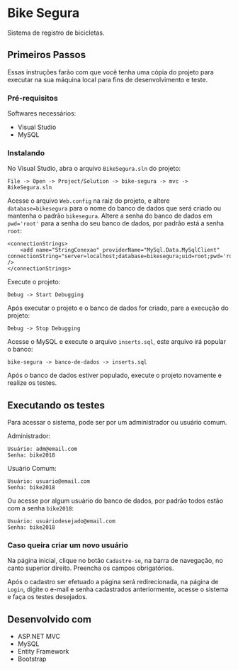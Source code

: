 # Bike Segura
Sistema de registro de bicicletas.

## Primeiros Passos
Essas instruções farão com que você tenha uma cópia do projeto para executar na sua máquina local para fins de desenvolvimento e teste.

### Pré-requisitos
Softwares necessários:
* Visual Studio
* MySQL

### Instalando
No Visual Studio, abra o arquivo `BikeSegura.sln` do projeto:
```
File -> Open -> Project/Solution -> bike-segura -> mvc -> BikeSegura.sln
```
Acesse o arquivo `Web.config` na raiz do projeto, e altere `database=bikesegura` para o nome do banco de dados que será criado ou mantenha o padrão `bikesegura`. Altere a senha do banco de dados em `pwd='root'` para a senha do seu banco de dados, por padrão está a senha `root`:
```
<connectionStrings>
	<add name="StringConexao" providerName="MySql.Data.MySqlClient" connectionString="server=localhost;database=bikesegura;uid=root;pwd='root'" />
</connectionStrings>
```
Execute o projeto:
```
Debug -> Start Debugging
```
Após executar o projeto e o banco de dados for criado, pare a execução do projeto:
```
Debug -> Stop Debugging
```
Acesse o MySQL e execute o arquivo `inserts.sql`, este arquivo irá popular o banco:
```
bike-segura -> banco-de-dados -> inserts.sql
```
Após o banco de dados estiver populado, execute o projeto novamente e realize os testes.

## Executando os testes
Para acessar o sistema, pode ser por um administrador ou usuário comum.

Administrador:
```
Usuário: adm@email.com
Senha: bike2018
```
Usuário Comum:
```
Usuário: usuario@email.com
Senha: bike2018
```
Ou acesse por algum usuário do banco de dados, por padrão todos estão com a senha `bike2018`:
```
Usuário: usuáriodesejado@email.com
Senha: bike2018
```

### Caso queira criar um novo usuário
Na página inicial, clique no botão `Cadastre-se`, na barra de navegação, no canto superior direito. Preencha os campos obrigatórios.

Após o cadastro ser efetuado a página será redirecionada, na página de `Login`, digite o e-mail e senha cadastrados anteriormente, acesse o sistema e faça os testes desejados.

## Desenvolvido com
* ASP.NET MVC
* MySQL
* Entity Framework
* Bootstrap
